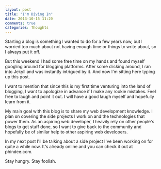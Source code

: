 ```yaml
---
layout: post
title: "I'm Diving In"
date: 2013-10-15 11:20
comments: true
categories: Thoughts
---
```


Starting a blog is something I wanted to do for a few years now, but I worried too much about not having enough time or things to write about, so I always put it off.

But this weekend I had some free time on my hands and found myself googling around for blogging platforms. After some clicking around, I ran into Jekyll and was instantly intrigued by it. And now I'm sitting here typing up this post.

<!-- more -->

I want to mention that since this is my first time venturing into the land of blogging, I want to apologize in advance if I make any rookie mistakes. Feel free to laugh and point it out. I will have a good laugh myself and hopefully learn from it.

My main goal with this blog is to share my web development knowledge. I plan on covering the side projects I work on and the technologies that power them. As an aspiring web developer, I heavily rely on other people's blogs to get stuff done, so I want to give back to the community and hopefully be of similar help to other aspiring web developers.

In my next post I'll be talking about a side project I've been working on for quite a while now. It's already online and you can check it out at phindee.com.

Stay hungry. Stay foolish.